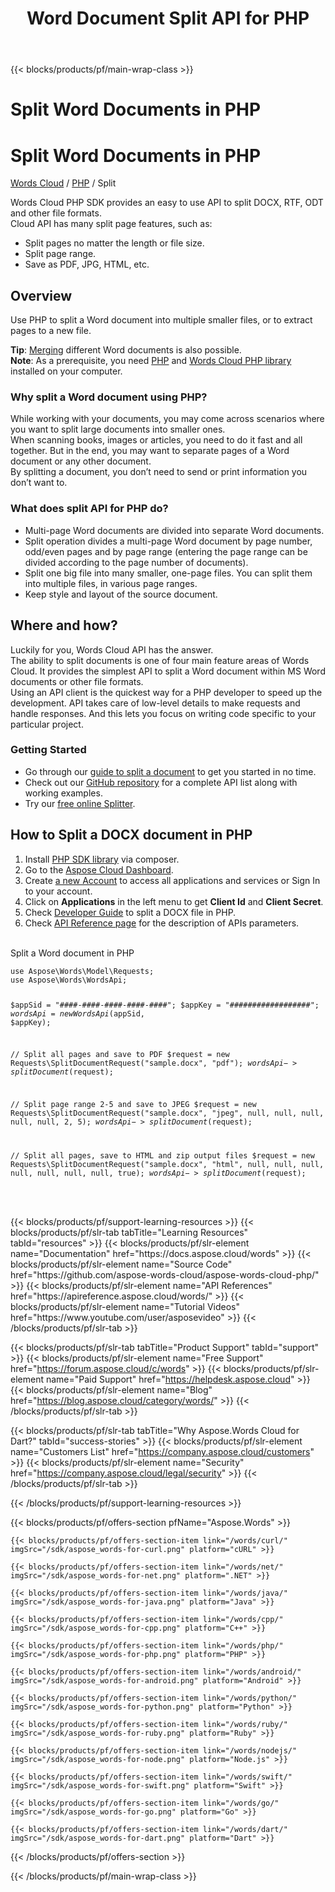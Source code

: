 ﻿---
title: Word Document Split API for PHP 
description: Split Word Documents in PHP with Cloud API. Split a document into PDF, JPEG, DOCX
weight: 40
url: /php/split
---

{{< blocks/products/pf/main-wrap-class >}}
<div id="fh">
<div class="container">
<div class="row">
<h1>Split Word Documents in PHP</h1>
</div>
</div>
</div>
<div class="wmh">
<div class="container">
<div class="row">
<h1>Split Word Documents in PHP</h1>
</div>
</div>
</div>
<div id="fm" data-nosnippet="">
<div class="container">
<div class="row">
<p class="navbar-text"><a href="/words/family/">Words Cloud</a> / <a id="sdk" href="/words/php/"> PHP</a> / Split</p>
</div>
</div>
</div>
<div class="wgray">
<div class="container">
<div class="row">
<div class="w"><p>Words Cloud PHP SDK provides an easy to use API to split DOCX, RTF, ODT and other file formats.<br/>
	Cloud API has many split page features, such as:</p>
<ul>
<li>Split pages no matter the length or file size.</li>
<li>Split page range.</li>
<li>Save as PDF, JPG, HTML, etc.</li>
</ul>
<h2>Overview</h2>
<p>Use PHP to split a Word document into multiple smaller files, or to extract pages to a new file.</p>
<p><strong>Tip</strong>: <a href="/words/php/merge" target="_blank">Merging</a> different Word documents is also possible.<br/>
<strong>Note</strong>: As a prerequisite, you need <a href="https://www.php.net/downloads.php" target="_blank" rel="noopener">PHP</a> and <a href="https://packagist.org/packages/aspose-cloud/aspose-words-cloud" target="_blank" rel="noopener">Words Cloud PHP library</a> installed on your computer.</p>
<h3>Why split a Word document using PHP?</h3>
<p>While working with your documents, you may come across scenarios where you want to split large documents into smaller
	ones.<br/>
	When scanning books, images or articles, you need to do it fast and all together. But in the end, you may want to
	separate pages
	of a Word document or any other document.<br/>
	By splitting a document, you don’t need to send or print information you don’t want to.</p>
<h3>What does split API for PHP do?</h3>
<ul>
<li>Multi-page Word documents are divided into separate Word documents.</li>
<li>Split operation divides a multi-page Word document by page number, odd/even pages and by page range (entering the
		page range can be divided according to the page number of documents).
	</li>
<li>Split one big file into many smaller, one-page files. You can split them into multiple files, in various page
		ranges.
	</li>
<li>Keep style and layout of the source document.</li>
</ul>
<h2>Where and how?</h2>
<p>Luckily for you, Words Cloud API has the answer.<br/>
	The ability to split documents is one of four main feature areas of Words Cloud. It provides the simplest API
	to split a Word document within MS Word documents or other file formats.<br/>
	Using an API client is the quickest way for a PHP developer to speed up the development. API takes care of
	low-level details to make requests and handle responses.
	And this lets you focus on writing code specific to your particular project.<br/>
</p>
<h3>Getting Started</h3>
<ul>
<li>Go through our <a href="https://docs.aspose.cloud/display/wordscloud/Splitting+a+Document" target="_blank">guide
		to split a document</a> to get you started in no time.
	</li>
<li>Check out our <a href="https://github.com/aspose-words-cloud/aspose-words-cloud-php" target="_blank">GitHub repository</a> for a complete API list along with
		working examples.
	</li>
<li>Try our <a href="http://products.aspose.app/words/splitter" target="_blank">free online Splitter</a>.</li>
</ul>
<h2>How to Split a DOCX document in PHP</h2>
<ol>
<li>Install <a href="https://packagist.org/packages/aspose-cloud/aspose-words-cloud" target="_blank" rel="noopener">PHP SDK library</a> via composer.</li>	<li>Go to the <a href="https://dashboard.aspose.cloud/" target="_blank">Aspose Cloud Dashboard</a>.</li>
<li>Create <a href="https://docs.aspose.cloud/display/storagecloud/Creating+and+Managing+Account" target="_blank">a
		new Account</a> to access all applications and services or Sign In to your account.
	</li>
<li>Click on <strong>Applications</strong> in the left menu to get <strong>Client Id</strong> and <strong>Client Secret</strong>.</li>
<li>Check <a href="https://docs.aspose.cloud/display/wordscloud/Splitting+a+Document" target="_blank">Developer
		Guide</a> to split a DOCX file in PHP.
	</li>
<li>Check <a href="https://apireference.aspose.cloud/words/#/Split" target="_blank">API Reference page</a> for the
		description of APIs parameters.
	</li>
</ol>
<br/>
<div class="codeblock nf">
<div class="codeheader">Split a Word document in PHP</div>
<pre data-nosnippet><code class="php hljs" >use Aspose\Words\Model\Requests;
use Aspose\Words\WordsApi;

$appSid = "####-####-####-####-####";
$appKey = "##################";
$wordsApi = new WordsApi($appSid, $appKey);
                                      
// Split all pages and save to PDF
$request = new Requests\SplitDocumentRequest("sample.docx",  "pdf");
$wordsApi->splitDocument($request);

// Split page range 2-5 and save to JPEG
$request = new Requests\SplitDocumentRequest("sample.docx", "jpeg", null, null, null, null, null, 2, 5);
$wordsApi->splitDocument($request);

// Split all pages, save to HTML and zip output files
$request = new Requests\SplitDocumentRequest("sample.docx", "html", null, null, null, null, null, null, null, true);
$wordsApi->splitDocument($request);</code></pre>
</div>
<br /><br /></div>
</div>
</div>
{{< blocks/products/pf/support-learning-resources >}}
{{< blocks/products/pf/slr-tab tabTitle="Learning Resources" tabId="resources" >}}
{{< blocks/products/pf/slr-element name="Documentation" href="https://docs.aspose.cloud/words" >}}
{{< blocks/products/pf/slr-element name="Source Code" href="https://github.com/aspose-words-cloud/aspose-words-cloud-php/" >}}
{{< blocks/products/pf/slr-element name="API References" href="https://apireference.aspose.cloud/words/" >}}
{{< blocks/products/pf/slr-element name="Tutorial Videos" href="https://www.youtube.com/user/asposevideo" >}}
{{< /blocks/products/pf/slr-tab >}}

{{< blocks/products/pf/slr-tab tabTitle="Product Support" tabId="support" >}}
{{< blocks/products/pf/slr-element name="Free Support" href="https://forum.aspose.cloud/c/words" >}}
{{< blocks/products/pf/slr-element name="Paid Support" href="https://helpdesk.aspose.cloud" >}}
{{< blocks/products/pf/slr-element name="Blog" href="https://blog.aspose.cloud/category/words/" >}}
{{< /blocks/products/pf/slr-tab >}}

{{< blocks/products/pf/slr-tab tabTitle="Why Aspose.Words Cloud for Dart?" tabId="success-stories" >}}
{{< blocks/products/pf/slr-element name="Customers List" href="https://company.aspose.cloud/customers" >}}
{{< blocks/products/pf/slr-element name="Security" href="https://company.aspose.cloud/legal/security" >}}
{{< /blocks/products/pf/slr-tab >}}

{{< /blocks/products/pf/support-learning-resources >}}

{{< blocks/products/pf/offers-section pfName="Aspose.Words" >}}

    {{< blocks/products/pf/offers-section-item link="/words/curl/" imgSrc="/sdk/aspose_words-for-curl.png" platform="cURL" >}}
	
    {{< blocks/products/pf/offers-section-item link="/words/net/" imgSrc="/sdk/aspose_words-for-net.png" platform=".NET" >}}
	
    {{< blocks/products/pf/offers-section-item link="/words/java/" imgSrc="/sdk/aspose_words-for-java.png" platform="Java" >}}
	
	{{< blocks/products/pf/offers-section-item link="/words/cpp/" imgSrc="/sdk/aspose_words-for-cpp.png" platform="C++" >}}
	
    {{< blocks/products/pf/offers-section-item link="/words/php/" imgSrc="/sdk/aspose_words-for-php.png" platform="PHP" >}}
	
	{{< blocks/products/pf/offers-section-item link="/words/android/" imgSrc="/sdk/aspose_words-for-android.png" platform="Android" >}}
	
    {{< blocks/products/pf/offers-section-item link="/words/python/" imgSrc="/sdk/aspose_words-for-python.png" platform="Python" >}}
	
    {{< blocks/products/pf/offers-section-item link="/words/ruby/" imgSrc="/sdk/aspose_words-for-ruby.png" platform="Ruby" >}}
	
    {{< blocks/products/pf/offers-section-item link="/words/nodejs/" imgSrc="/sdk/aspose_words-for-node.png" platform="Node.js" >}}
	
	{{< blocks/products/pf/offers-section-item link="/words/swift/" imgSrc="/sdk/aspose_words-for-swift.png" platform="Swift" >}}
	
	{{< blocks/products/pf/offers-section-item link="/words/go/" imgSrc="/sdk/aspose_words-for-go.png" platform="Go" >}}

    {{< blocks/products/pf/offers-section-item link="/words/dart/" imgSrc="/sdk/aspose_words-for-dart.png" platform="Dart" >}}
{{< /blocks/products/pf/offers-section >}}

{{< /blocks/products/pf/main-wrap-class >}}

